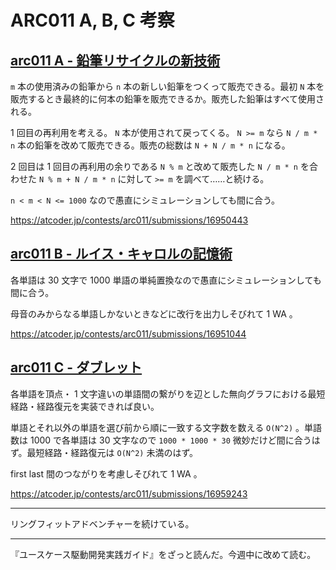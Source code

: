 # ARC011 A, B, C 考察

## [arc011 A - 鉛筆リサイクルの新技術](https://atcoder.jp/contests/arc011/tasks/arc011_1)

`m` 本の使用済みの鉛筆から `n` 本の新しい鉛筆をつくって販売できる。最初 `N` 本を販売するとき最終的に何本の鉛筆を販売できるか。販売した鉛筆はすべて使用される。

1 回目の再利用を考える。 `N` 本が使用されて戻ってくる。 `N >= m` なら `N / m * n` 本の鉛筆を改めて販売できる。販売の総数は `N + N / m * n` になる。

2 回目は 1 回目の再利用の余りである `N % m` と改めて販売した `N / m * n` を合わせた `N % m + N / m * n` に対して `>= m` を調べて……と続ける。

`n < m < N <= 1000` なので愚直にシミュレーションしても間に合う。

<https://atcoder.jp/contests/arc011/submissions/16950443>

## [arc011 B - ルイス・キャロルの記憶術](https://atcoder.jp/contests/arc011/tasks/arc011_2)

各単語は 30 文字で 1000 単語の単純置換なので愚直にシミュレーションしても間に合う。

母音のみからなる単語しかないときなどに改行を出力しそびれて 1 WA 。

<https://atcoder.jp/contests/arc011/submissions/16951044>

## [arc011 C - ダブレット](https://atcoder.jp/contests/arc011/tasks/arc011_3)

各単語を頂点・ 1 文字違いの単語間の繋がりを辺とした無向グラフにおける最短経路・経路復元を実装できれば良い。

単語とそれ以外の単語を選び前から順に一致する文字数を数える `O(N^2)` 。単語数は 1000 で各単語は 30 文字なので `1000 * 1000 * 30` 微妙だけど間に合うはず。最短経路・経路復元は `O(N^2)` 未満のはず。

first last 間のつながりを考慮しそびれて 1 WA 。

<https://atcoder.jp/contests/arc011/submissions/16959243>

---

リングフィットアドベンチャーを続けている。

---

『ユースケース駆動開発実践ガイド』をざっと読んだ。今週中に改めて読む。
